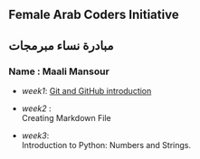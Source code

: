 ## Female Arab Coders Initiative
## مبادرة نساء مبرمجات
### Name : Maali Mansour
* _week1_: [Git and GitHub introduction](https://github.com/mansourmaali/udemy-git)

* _week2_ :    
Creating Markdown File

* _week3_:    
Introduction to Python: Numbers and Strings.
